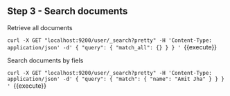 ## Step 3 - Search documents

Retrieve all documents 

`curl -X GET "localhost:9200/user/_search?pretty" -H 'Content-Type: application/json' -d'
{
"query": { "match_all": {} }
}
'
`{{execute}}

Search documents by fiels

`curl -X GET "localhost:9200/user/_search?pretty" -H 'Content-Type: application/json' -d'
{
"query": { "match": {
    "name": "Amit Jha"
} }
}
'
`{{execute}}

